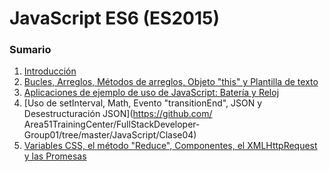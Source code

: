 # JavaScript ES6 (ES2015)
### Sumario
1. [Introducción](https://github.com/Area51TrainingCenter/FullStackDeveloper-Group01/tree/master/JavaScript/Clase01)
2. [Bucles, Arreglos, Métodos de arreglos, Objeto "this" y Plantilla de texto](https://github.com/Area51TrainingCenter/FullStackDeveloper-Group01/tree/master/JavaScript/Clase02)
3. [Aplicaciones de ejemplo de uso de JavaScript: Batería y Reloj](https://github.com/Area51TrainingCenter/FullStackDeveloper-Group01/tree/master/JavaScript/Clase03)
4. [Uso de setInterval, Math, Evento "transitionEnd", JSON y Desestructuración JSON](https://github.com/
Area51TrainingCenter/FullStackDeveloper-Group01/tree/master/JavaScript/Clase04)
5. [Variables CSS, el método "Reduce", Componentes, el XMLHttpRequest y las Promesas](https://github.com/Area51TrainingCenter/FullStackDeveloper-Group01/tree/master/JavaScript/Clase05)